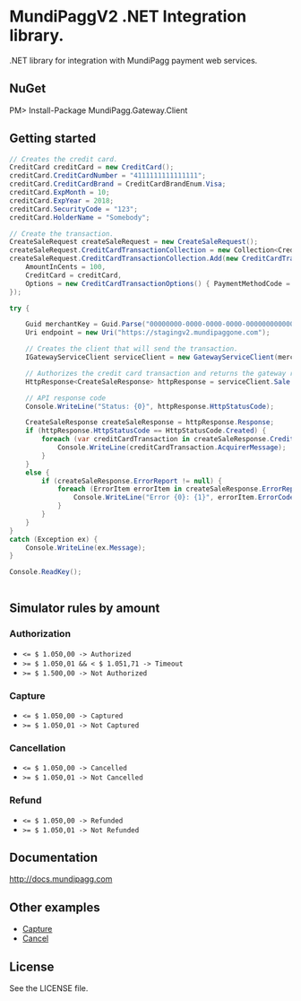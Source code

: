 MundiPaggV2 .NET Integration library.
====================

.NET library for integration with MundiPagg payment web services.

## NuGet
  PM> Install-Package MundiPagg.Gateway.Client

## Getting started

```c#
// Creates the credit card.
CreditCard creditCard = new CreditCard();
creditCard.CreditCardNumber = "4111111111111111";
creditCard.CreditCardBrand = CreditCardBrandEnum.Visa;
creditCard.ExpMonth = 10;
creditCard.ExpYear = 2018;
creditCard.SecurityCode = "123";
creditCard.HolderName = "Somebody";

// Create the transaction.
CreateSaleRequest createSaleRequest = new CreateSaleRequest();
createSaleRequest.CreditCardTransactionCollection = new Collection<CreditCardTransaction>();
createSaleRequest.CreditCardTransactionCollection.Add(new CreditCardTransaction() {
    AmountInCents = 100,
    CreditCard = creditCard,
    Options = new CreditCardTransactionOptions() { PaymentMethodCode = 1 } // Simulator
});

try {

    Guid merchantKey = Guid.Parse("00000000-0000-0000-0000-000000000000"); // Put your MerchantKey here.
    Uri endpoint = new Uri("https://stagingv2.mundipaggone.com");

    // Creates the client that will send the transaction.
    IGatewayServiceClient serviceClient = new GatewayServiceClient(merchantKey, PlatformEnvironment.Sandbox, HttpContentTypeEnum.Json, endpoint);

    // Authorizes the credit card transaction and returns the gateway response.
    HttpResponse<CreateSaleResponse> httpResponse = serviceClient.Sale.Create(createSaleRequest);

    // API response code
    Console.WriteLine("Status: {0}", httpResponse.HttpStatusCode);

    CreateSaleResponse createSaleResponse = httpResponse.Response;
    if (httpResponse.HttpStatusCode == HttpStatusCode.Created) {
        foreach (var creditCardTransaction in createSaleResponse.CreditCardTransactionResultCollection) {
            Console.WriteLine(creditCardTransaction.AcquirerMessage);
        }
    }
    else {
        if (createSaleResponse.ErrorReport != null) {
            foreach (ErrorItem errorItem in createSaleResponse.ErrorReport.ErrorItemCollection) {
                Console.WriteLine("Error {0}: {1}", errorItem.ErrorCode, errorItem.Description);
            }
        }
    }
}
catch (Exception ex) {
    Console.WriteLine(ex.Message);
}

Console.ReadKey();
            
```

## Simulator rules by amount

### Authorization

* `<= $ 1.050,00 -> Authorized`
* `>= $ 1.050,01 && < $ 1.051,71 -> Timeout`
* `>= $ 1.500,00 -> Not Authorized`
 
### Capture

* `<= $ 1.050,00 -> Captured`
* `>= $ 1.050,01 -> Not Captured`
 
### Cancellation

* `<= $ 1.050,00 -> Cancelled`
* `>= $ 1.050,01 -> Not Cancelled`
 
### Refund
* `<= $ 1.050,00 -> Refunded`
* `>= $ 1.050,01 -> Not Refunded`

## Documentation

  http://docs.mundipagg.com
  
## Other examples

* [Capture](https://github.com/mundipagg/mundipagg-one-dotnet/wiki/Capture-method)
* [Cancel](https://github.com/mundipagg/mundipagg-one-dotnet/wiki/Cancel-method)

## License

See the LICENSE file.
